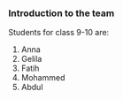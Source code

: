 ### Introduction to the team 

Students for class 9-10 are: 

1. Anna
2. Gelila
3. Fatih
4. Mohammed
5. Abdul

